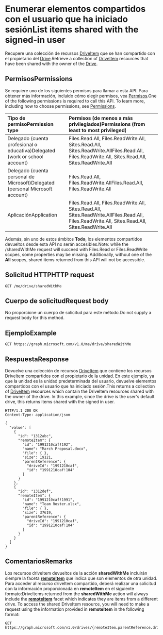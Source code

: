 # <a name="list-items-shared-with-the-signed-in-user"></a><span data-ttu-id="2130d-101">Enumerar elementos compartidos con el usuario que ha iniciado sesión</span><span class="sxs-lookup"><span data-stu-id="2130d-101">List items shared with the signed-in user</span></span>

<span data-ttu-id="2130d-102">Recupere una colección de recursos [DriveItem](../resources/driveitem.md) que se han compartido con el propietario del [Drive](../resources/drive.md).</span><span class="sxs-lookup"><span data-stu-id="2130d-102">Retrieve a collection of [DriveItem](../resources/driveitem.md) resources that have been shared with the owner of the [Drive](../resources/drive.md).</span></span>

## <a name="permissions"></a><span data-ttu-id="2130d-103">Permisos</span><span class="sxs-lookup"><span data-stu-id="2130d-103">Permissions</span></span>
<span data-ttu-id="2130d-p101">Se requiere uno de los siguientes permisos para llamar a esta API. Para obtener más información, incluido cómo elegir permisos, vea [Permisos](../../../concepts/permissions_reference.md).</span><span class="sxs-lookup"><span data-stu-id="2130d-p101">One of the following permissions is required to call this API. To learn more, including how to choose permissions, see [Permissions](../../../concepts/permissions_reference.md).</span></span>

|<span data-ttu-id="2130d-106">Tipo de permiso</span><span class="sxs-lookup"><span data-stu-id="2130d-106">Permission type</span></span>      | <span data-ttu-id="2130d-107">Permisos (de menos a más privilegiados)</span><span class="sxs-lookup"><span data-stu-id="2130d-107">Permissions (from least to most privileged)</span></span>              | 
|:--------------------|:---------------------------------------------------------| 
|<span data-ttu-id="2130d-108">Delegado (cuenta profesional o educativa)</span><span class="sxs-lookup"><span data-stu-id="2130d-108">Delegated (work or school account)</span></span> | <span data-ttu-id="2130d-109">Files.Read.All, Files.ReadWrite.All, Sites.Read.All, Sites.ReadWrite.All</span><span class="sxs-lookup"><span data-stu-id="2130d-109">Files.Read.All, Files.ReadWrite.All, Sites.Read.All, Sites.ReadWrite.All</span></span>    | 
|<span data-ttu-id="2130d-110">Delegado (cuenta personal de Microsoft)</span><span class="sxs-lookup"><span data-stu-id="2130d-110">Delegated (personal Microsoft account)</span></span> | <span data-ttu-id="2130d-111">Files.Read.All, Files.ReadWrite.All</span><span class="sxs-lookup"><span data-stu-id="2130d-111">Files.Read.All, Files.ReadWrite.All</span></span>    | 
|<span data-ttu-id="2130d-112">Aplicación</span><span class="sxs-lookup"><span data-stu-id="2130d-112">Application</span></span> | <span data-ttu-id="2130d-113">Files.Read.All, Files.ReadWrite.All, Sites.Read.All, Sites.ReadWrite.All</span><span class="sxs-lookup"><span data-stu-id="2130d-113">Files.Read.All, Files.ReadWrite.All, Sites.Read.All, Sites.ReadWrite.All</span></span> | 

<span data-ttu-id="2130d-114">Además, sin uno de estos ámbitos **Todo**, los elementos compartidos devueltos desde esta API no serán accesibles.</span><span class="sxs-lookup"><span data-stu-id="2130d-114">Note: while the /sharedWithMe request will succeed with Files.Read or Files.ReadWrite scopes, some properties may be missing. Additionally, without one of the  **All** scopes, shared items returned from this API will not be accessible.</span></span>

## <a name="http-request"></a><span data-ttu-id="2130d-115">Solicitud HTTP</span><span class="sxs-lookup"><span data-stu-id="2130d-115">HTTP request</span></span>

<!-- { "blockType": "ignored" } -->
```
GET /me/drive/sharedWithMe
```

## <a name="request-body"></a><span data-ttu-id="2130d-116">Cuerpo de solicitud</span><span class="sxs-lookup"><span data-stu-id="2130d-116">Request body</span></span>
<span data-ttu-id="2130d-117">No proporcione un cuerpo de solicitud para este método.</span><span class="sxs-lookup"><span data-stu-id="2130d-117">Do not supply a request body for this method.</span></span>

## <a name="example"></a><span data-ttu-id="2130d-118">Ejemplo</span><span class="sxs-lookup"><span data-stu-id="2130d-118">Example</span></span>

<!-- { "blockType": "request", "name": "drive-sharedwithme", "scopes": "files.read" } -->
```http
GET https://graph.microsoft.com/v1.0/me/drive/sharedWithMe
```

## <a name="response"></a><span data-ttu-id="2130d-119">Respuesta</span><span class="sxs-lookup"><span data-stu-id="2130d-119">Response</span></span>

<span data-ttu-id="2130d-p102">Devuelve una colección de recursos [DriveItem](../resources/driveitem.md) que contiene los recursos DriveItem compartidos con el propietario de la unidad. En este ejemplo, ya que la unidad es la unidad predeterminada del usuario, devuelve elementos compartidos con el usuario que ha iniciado sesión.</span><span class="sxs-lookup"><span data-stu-id="2130d-p102">This returns a collection of [DriveItem](../resources/driveitem.md) resources which contain the DriveItem resources shared with the owner of the drive. In this example, since the drive is the user's default drive, this returns items shared with the signed in user.</span></span>


<!-- { "blockType": "response", "@odata.type": "microsoft.graph.driveItem", "isCollection": true, "truncated": true } -->
```http
HTTP/1.1 200 OK
Content-Type: application/json

{
  "value": [
    {
      "id": "1312abc",
      "remoteItem": {
        "id": "1991210caf!192",
        "name": "March Proposal.docx",
        "file": { },
        "size": 19121,
        "parentReference": {
          "driveId": "1991210caf",
          "id": "1991210caf!104"
        }
      }
    },
    {
      "id": "1312def",
      "remoteItem": {
        "id": "1991210caf!1991",
        "name": "Team Roster.xlsx",
        "file": { },
        "size": 37619,
        "parentReference": {
          "driveId": "1991210caf",
          "id": "1991210caf!104"
        }
      }
    }
  ]
}
```

## <a name="remarks"></a><span data-ttu-id="2130d-122">Comentarios</span><span class="sxs-lookup"><span data-stu-id="2130d-122">Remarks</span></span>

<span data-ttu-id="2130d-p103">Los recursos driveItem devueltos de la acción **sharedWithMe** incluirán siempre la faceta [**remoteItem**](../resources/remoteitem.md) que indica que son elementos de otra unidad. Para acceder al recurso driveItem compartido, deberá realizar una solicitud con la información proporcionada en **remoteItem** en el siguiente formato:</span><span class="sxs-lookup"><span data-stu-id="2130d-p103">DriveItems returned from the **sharedWithMe** action will always include the [**remoteItem**](../resources/remoteitem.md) facet which indicates they are items from a different drive. To access the shared DriveItem resource, you will need to make a request using the information provided in **remoteItem** in the following format:</span></span>

<!-- {"blockType": "ignored"} -->
```http
GET https://graph.microsoft.com/v1.0/drives/{remoteItem.parentReference.driveId}/items/{remoteItem.id}
```

<!-- {
  "type": "#page.annotation",
  "description": "Retrieve a list of files shared with the signed-in user.",
  "keywords": "sharedWithMe onedrive shared files",
  "section": "documentation",
  "tocPath": "OneDrive/Drive/Shared with me"
} -->

